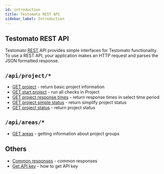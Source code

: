 ```yaml
---
id: introduction
title: Testomato REST API
sidebar_label: Introduction
---
```


## Testomato REST API

Testomato [REST](https://en.wikipedia.org/wiki/Representational_state_transfer)
API provides simple interfaces for Testomato functionality. To use a
REST API, your application makes an HTTP request and parses the JSON
formatted response.

## `/api/project/*`

* [GET project](project.md) - return basic project information
* [GET start project](project-start.md) - run all checks in Project
* [GET project response times](project-response-times.md) - return response times in select time period
* [GET project simple status](project-simple-status.md) - return simplify project status
* [GET project status](project-status.md) - return project status


## `/api/areas/*`

* [GET areas](areas.md) - getting information about project groups

## Others

* [Common responses](common-responses.md) - common responses
* [Get API key](api-key.md) - how to get API key
